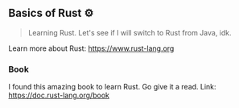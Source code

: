 ## Basics of Rust ⚙

> Learning Rust. Let's see if I will switch to Rust from Java, idk.

Learn more about Rust: https://www.rust-lang.org

### Book

I found this amazing book to learn Rust. Go give it a read.
Link: https://doc.rust-lang.org/book
